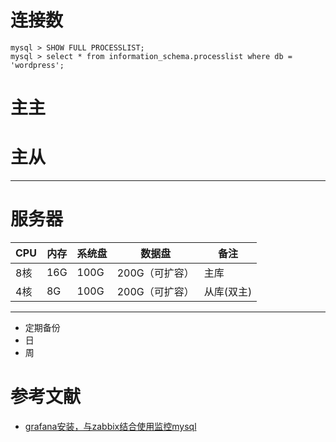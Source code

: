

# 连接数
```
mysql > SHOW FULL PROCESSLIST; 
mysql > select * from information_schema.processlist where db = 'wordpress';
```

# 主主

# 主从

---

# 服务器
| CPU | 内存 | 系统盘 | 数据盘 | 备注 |
| --- | --- | --- | --- | --- |
| 8核 | 16G | 100G | 200G（可扩容）| 主库 | 
| 4核 | 8G | 100G | 200G（可扩容）| 从库(双主) |

---




- 定期备份
 - 日
 - 周

# 参考文献
- [grafana安装，与zabbix结合使用监控mysql](http://makaidong.com/stubborn_cow/1/859252_9586723.html)
